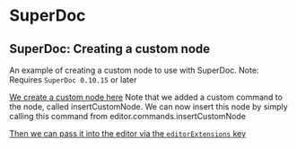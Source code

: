 # SuperDoc
## SuperDoc: Creating a custom node

An example of creating a custom node to use with SuperDoc.
Note: Requires `SuperDoc 0.10.15` or later

[We create a custom node here](https://github.com/Harbour-Enterprises/SuperDoc/blob/develop/examples/vue-custom-node-example/src/custom-node.js#L62)
Note that we added a custom command to the node, called insertCustomNode. We can now insert this node by simply calling this command from editor.commands.insertCustomNode

[Then we can pass it into the editor via the `editorExtensions` key](https://github.com/Harbour-Enterprises/SuperDoc/blob/e724d31eaba50a423ed0d73a4264a09b33d06eaa/examples/vue-custom-mark/src/App.vue#L20)

